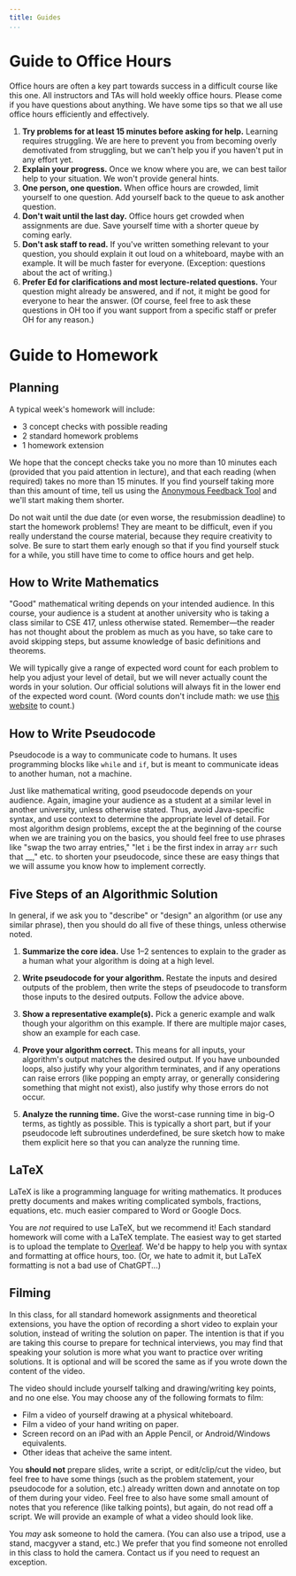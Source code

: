 ```yaml
---
title: Guides
...
```


# Guide to Office Hours

Office hours are often a key part towards success in a difficult course like this one. All instructors and TAs will hold weekly office hours. Please come if you have questions about anything. We have some tips so that we all use office hours efficiently and effectively.

1. **Try problems for at least 15 minutes before asking for help.** Learning requires struggling. We are here to prevent you from becoming overly demotivated from struggling, but we can't help you if you haven't put in any effort yet.
1. **Explain your progress.** Once we know where you are, we can best tailor help to your situation. We won't provide general hints.
1. **One person, one question.** When office hours are crowded, limit yourself to one question. Add yourself back to the queue to ask another question.
1. **Don't wait until the last day.** Office hours get crowded when assignments are due. Save yourself time with a shorter queue by coming early.
1. **Don't ask staff to read.** If you've written something relevant to your question, you should explain it out loud on a whiteboard, maybe with an example. It will be much faster for everyone. (Exception: questions about the act of writing.)
1. **Prefer Ed for clarifications and most lecture-related questions.** Your question might already be answered, and if not, it might be good for everyone to hear the answer. (Of course, feel free to ask these questions in OH too if you want support from a specific staff or prefer OH for any reason.)

# Guide to Homework

## Planning

A typical week's homework will include:

- 3 concept checks with possible reading
- 2 standard homework problems
- 1 homework extension

We hope that the concept checks take you no more than 10 minutes each (provided that you paid attention in lecture), and that each reading (when required) takes no more than 15 minutes. If you find yourself taking more than this amount of time, tell us using the [Anonymous Feedback Tool](feedback.cs.washington.edu) and we'll start making them shorter.

Do not wait until the due date (or even worse, the resubmission deadline) to start the homework problems! They are meant to be difficult, even if you really understand the course material, because they require creativity to solve. Be sure to start them early enough so that if you find yourself stuck for a while, you still have time to come to office hours and get help.

## How to Write Mathematics

"Good" mathematical writing depends on your intended audience. In this course, your audience is a student at another university who is taking a class similar to CSE 417, unless otherwise stated. Remember&mdash;the reader has not thought about the problem as much as you have, so take care to avoid skipping steps, but assume knowledge of basic definitions and theorems.

We will typically give a range of expected word count for each problem to help you adjust your level of detail, but we will never actually count the words in your solution. Our official solutions will always fit in the lower end of the expected word count. (Word counts don't include math: we use [this website](https://app.uio.no/ifi/texcount/online.php) to count.)

## How to Write Pseudocode

Pseudocode is a way to communicate code to humans. It uses programming blocks like `while` and `if`, but is meant to communicate ideas to another human, not a machine. 

Just like mathematical writing, good pseudocode depends on your audience. Again, imagine your audience as a student at a similar level in another university, unless otherwise stated. Thus, avoid Java-specific syntax, and use context to determine the appropriate level of detail. For most algorithm design problems, except the at the beginning of the course when we are training you on the basics, you should feel free to use phrases like "swap the two array entries," "let `i` be the first index in array `arr` such that __," etc. to shorten your pseudocode, since these are easy things that we will assume you know how to implement correctly. 

## Five Steps of an Algorithmic Solution

In general, if we ask you to "describe" or "design" an algorithm (or use any similar phrase), then you should do all five of these things, unless otherwise noted.

1. **Summarize the core idea.** Use 1&ndash;2 sentences to explain to the grader as a human what your algorithm is doing at a high level.

1. **Write pseudocode for your algorithm.** Restate the inputs and desired outputs of the problem, then write the steps of pseudocode to transform those inputs to the desired outputs. Follow the advice above.

1. **Show a representative example(s).** Pick a generic example and walk though your algorithm on this example. If there are multiple major cases, show an example for each case.

1. **Prove your algorithm correct.** This means for all inputs, your algorithm's output matches the desired output. If you have unbounded loops, also justify why your algorithm terminates, and if any operations can raise errors (like popping an empty array, or generally considering something that might not exist), also justify why those errors do not occur. 

1. **Analyze the running time.** Give the worst-case running time in big-O terms, as tightly as possible. This is typically a short part, but if your pseudocode left subroutines underdefined, be sure sketch how to make them explicit here so that you can analyze the running time.


## LaTeX

LaTeX is like a programming language for writing mathematics. It produces pretty documents and makes writing complicated symbols, fractions, equations, etc. much easier compared to Word or Google Docs.

You are *not* required to use LaTeX, but we recommend it! Each standard homework will come with a LaTeX template. The easiest way to get started is to upload the template to [Overleaf](https://www.overleaf.com/). We'd be happy to help you with syntax and formatting at office hours, too. (Or, we hate to admit it, but LaTeX formatting is not a bad use of ChatGPT...)

## Filming

In this class, for all standard homework assignments and theoretical extensions, you have the option of recording a short video to explain your solution, instead of writing the solution on paper. The intention is that if you are taking this course to prepare for technical interviews, you may find that speaking your solution is more what you want to practice over writing solutions. It is optional and will be scored the same as if you wrote down the content of the video.

The video should include yourself talking and drawing/writing key points, and no one else. You may choose any of the following formats to film:
* Film a video of yourself drawing at a physical whiteboard.
* Film a video of your hand writing on paper. 
* Screen record on an iPad with an Apple Pencil, or Android/Windows equivalents.
* Other ideas that acheive the same intent.

You **should not** prepare slides, write a script, or edit/clip/cut the video, but feel free to have some things (such as the problem statement, your pseudocode for a solution, etc.) already written down and annotate on top of them during your video. Feel free to also have some small amount of notes that you reference (like talking points), but again, do not read off a script. We will provide an example of what a video should look like.

You *may* ask someone to hold the camera. (You can also use a tripod, use a stand, macgyver a stand, etc.) We prefer that you find someone not enrolled in this class to hold the camera. Contact us if you need to request an exception. 